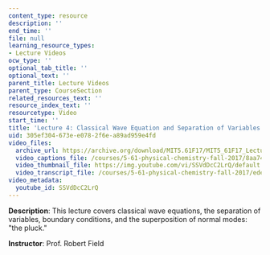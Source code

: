 ```yaml
---
content_type: resource
description: ''
end_time: ''
file: null
learning_resource_types:
- Lecture Videos
ocw_type: ''
optional_tab_title: ''
optional_text: ''
parent_title: Lecture Videos
parent_type: CourseSection
related_resources_text: ''
resource_index_text: ''
resourcetype: Video
start_time: ''
title: 'Lecture 4: Classical Wave Equation and Separation of Variables'
uid: 305ef304-673e-e078-2f6e-a89ad959e4fd
video_files:
  archive_url: https://archive.org/download/MIT5.61F17/MIT5_61F17_Lecture_04_300k.mp4
  video_captions_file: /courses/5-61-physical-chemistry-fall-2017/8aa74f5104fc5f6d82d0b9c73a693192_SSVdDcC2LrQ.vtt
  video_thumbnail_file: https://img.youtube.com/vi/SSVdDcC2LrQ/default.jpg
  video_transcript_file: /courses/5-61-physical-chemistry-fall-2017/ede1f6543bfb51f16a57901abb00349b_SSVdDcC2LrQ.pdf
video_metadata:
  youtube_id: SSVdDcC2LrQ
---
```


**Description**: This lecture covers classical wave equations, the separation of variables, boundary conditions, and the superposition of normal modes: "the pluck."

**Instructor**: Prof. Robert Field



